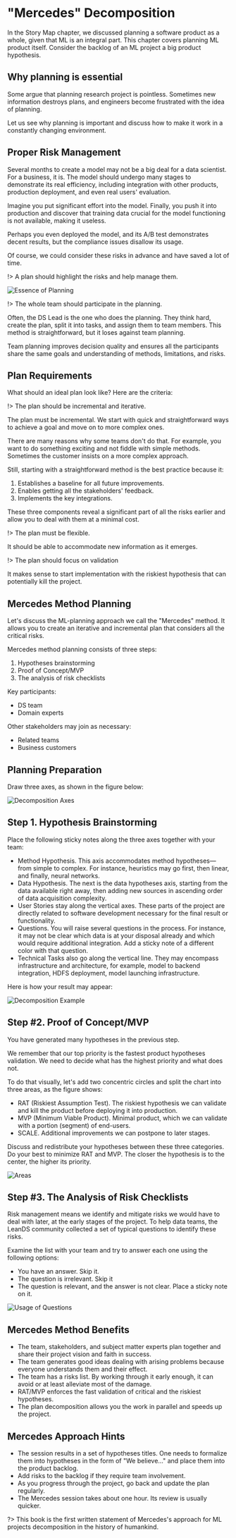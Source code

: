 # "Mercedes" Decomposition

In the Story Map chapter, we discussed planning a software product as a whole, given that ML is an integral part. This chapter covers planning ML product itself. Consider the backlog of an ML project a big product hypothesis.

## Why planning is essential

Some argue that planning research project is pointless. Sometimes new information destroys plans, and engineers become frustrated with the idea of planning.

Let us see why planning is important and discuss how to make it work in a constantly changing environment.

## Proper Risk Management

Several months to create a model may not be a big deal for a data scientist. For a business, it is. The model should undergo many stages to demonstrate its real efficiency, including integration with other products, production deployment, and even real users' evaluation.

Imagine you put significant effort into the model. Finally, you push it into production and discover that training data crucial for the model functioning is not available, making it useless.

Perhaps you even deployed the model, and its A/B test demonstrates decent results, but the compliance issues disallow its usage.

Of course, we could consider these risks in advance and have saved a lot of time.

!> A plan should highlight the risks and help manage them. 

![Essence of Planning](_images/merce-mem1.png)

!> The whole team should participate in the planning.

Often, the DS Lead is the one who does the planning. They think hard, create the plan, split it into tasks, and assign them to team members. This method is straightforward, but it loses against team planning.

Team planning improves decision quality and ensures all the participants share the same goals and understanding of methods, limitations, and risks.

## Plan Requirements

What should an ideal plan look like? Here are the criteria:

!> The plan should be incremental and iterative.

The plan must be incremental. We start with quick and straightforward ways to achieve a goal and move on to more complex ones.

There are many reasons why some teams don't do that. For example, you want to do something exciting and not fiddle with simple methods. Sometimes the customer insists on a more complex approach.

Still, starting with a straightforward method is the best practice because it:

1. Establishes a baseline for all future improvements.
2. Enables getting all the stakeholders' feedback.
3. Implements the key integrations.

These three components reveal a significant part of all the risks earlier and allow you to deal with them at a minimal cost.

!> The plan must be flexible.

It should be able to accommodate new information as it emerges.

!> The plan should focus on validation

It makes sense to start implementation with the riskiest hypothesis that can potentially kill the project.

## Mercedes Method Planning

Let's discuss the ML-planning approach we call the "Mercedes" method. It allows you to create an iterative and incremental plan that considers all the critical risks.

Mercedes method planning consists of three steps:

1. Hypotheses brainstorming
2. Proof of Concept/MVP
3. The analysis of risk checklists

Key participants:

* DS team
* Domain experts

Other stakeholders may join as necessary:

* Related teams
* Business customers

## Planning Preparation

Draw three axes, as shown in the figure below:

![Decomposition Axes](_images/merce-axis.png)

## Step 1. Hypothesis Brainstorming

Place the following sticky notes along the three axes together with your team:

* Method Hypothesis. This axis accommodates method hypotheses—from simple to complex. For instance, heuristics may go first, then linear, and finally, neural networks.
* Data Hypothesis. The next is the data hypotheses axis, starting from the data available right away, then adding new sources in ascending order of data acquisition complexity.
* User Stories stay along the vertical axes. These parts of the project are directly related to software development necessary for the final result or functionality.
* Questions. You will raise several questions in the process. For instance, it may not be clear which data is at your disposal already and which would require additional integration. Add a sticky note of a different color with that question.
* Technical Tasks also go along the vertical line. They may encompass infrastructure and architecture, for example, model to backend integration, HDFS deployment, model launching infrastructure.

Here is how your result may appear:

![Decomposition Example](_images/merce-example.png)

## Step #2. Proof of Concept/MVP

You have generated many hypotheses in the previous step.

We remember that our top priority is the fastest product hypotheses validation. We need to decide what has the highest priority and what does not.

To do that visually, let's add two concentric circles and split the chart into three areas, as the figure shows:

* RAT (Riskiest Assumption Test). The riskiest hypothesis we can validate and kill the product before deploying it into production.
* MVP (Minimum Viable Product). Minimal product, which we can validate with a portion (segment) of end-users.
* SCALE. Additional improvements we can postpone to later stages.

Discuss and redistribute your hypotheses between these three categories. Do your best to minimize RAT and MVP. The closer the hypothesis is to the center, the higher its priority.

![Areas](_images/merce-circles.png)

## Step #3. The Analysis of Risk Checklists

Risk management means we identify and mitigate risks we would have to deal with later, at the early stages of the project. To help data teams, the LeanDS community collected a set of typical questions to identify these risks.

Examine the list with your team and try to answer each one using the following options:

* You have an answer. Skip it.
* The question is irrelevant. Skip it
* The question is relevant, and the answer is not clear. Place a sticky note on it.

![Usage of Questions](_images/merce-example2.png)

## Mercedes Method Benefits

* The team, stakeholders, and subject matter experts plan together and share their project vision and faith in success.
* The team generates good ideas dealing with arising problems because everyone understands them and their effect.
* The team has a risks list. By working through it early enough, it can avoid or at least alleviate most of the damage.
* RAT/MVP enforces the fast validation of critical and the riskiest hypotheses.
* The plan decomposition allows you the work in parallel and speeds up the project.

## Mercedes Approach Hints

* The session results in a set of hypotheses titles. One needs to formalize them into hypotheses in the form of "We believe..." and place them into the product backlog.
* Add risks to the backlog if they require team involvement.
* As you progress through the project, go back and update the plan regularly.
* The Mercedes session takes about one hour. Its review is usually quicker.

?> This book is the first written statement of Mercedes's approach for ML projects decomposition in the history of humankind.
